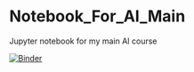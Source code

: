 # Notebook_For_AI_Main
Jupyter notebook for my main AI course


[![Binder](https://mybinder.org/badge_logo.svg)](https://mybinder.org/v2/gh/MatthewGrover/Notebook_For_AI_Main/master)
